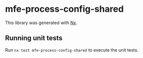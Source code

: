 # mfe-process-config-shared

This library was generated with [Nx](https://nx.dev).

## Running unit tests

Run `nx test mfe-process-config-shared` to execute the unit tests.
